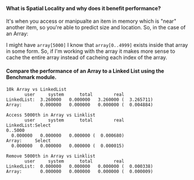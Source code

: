 #### What is Spatial Locality and why does it benefit performance?

It's when you access or manipualte an item in memory which is "near" another item, so you're able to predict size and location. So, in the case of an Array:

I might have `array[5000]` I know that `array[0..4999]` exists inside that array in some form. So, if I'm working with the array it makes more sense to cache the entire array instead of cacheing each index of the array.

#### Compare the performance of an Array to a Linked List using the Benchmark module.

```
10k Array vs LinkedList
       user     system      total        real
LinkedList:  3.260000   0.000000   3.260000 (  3.265711)
Array:       0.000000   0.000000   0.000000 (  0.004884)

Access 5000th in Array vs Linklist
       user     system      total        real
LinkedList:Select
0..5000
  0.000000   0.000000   0.000000 (  0.000680)
Array:     Select
  0.000000   0.000000   0.000000 (  0.000015)

Remove 5000th in Array vs Linklist
       user     system      total        real
LinkedList:  0.000000   0.000000   0.000000 (  0.000338)
Array:       0.000000   0.000000   0.000000 (  0.000009)
```